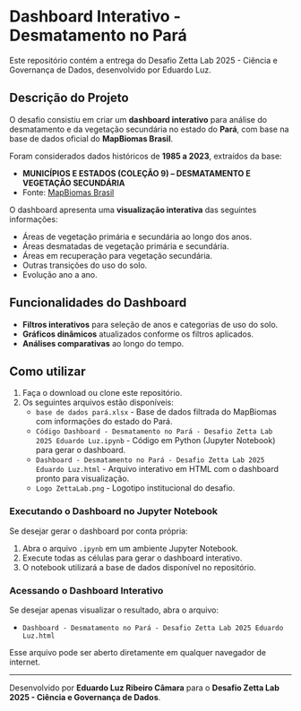 # Dashboard Interativo - Desmatamento no Pará

Este repositório contém a entrega do Desafio Zetta Lab 2025 - Ciência e Governança de Dados, desenvolvido por Eduardo Luz.

## Descrição do Projeto

O desafio consistiu em criar um **dashboard interativo** para análise do desmatamento e da vegetação secundária no estado do **Pará**, com base na base de dados oficial do **MapBiomas Brasil**.

Foram considerados dados históricos de **1985 a 2023**, extraídos da base:
- **MUNICÍPIOS E ESTADOS (COLEÇÃO 9) – DESMATAMENTO E VEGETAÇÃO SECUNDÁRIA**
- Fonte: [MapBiomas Brasil](https://brasil.mapbiomas.org/estatisticas/#:~:text=MUNIC%C3%8DPIOS%20E%20ESTADOS%20,58053%2FMapBiomas%2F7STHCP)

O dashboard apresenta uma **visualização interativa** das seguintes informações:
- Áreas de vegetação primária e secundária ao longo dos anos.
- Áreas desmatadas de vegetação primária e secundária.
- Áreas em recuperação para vegetação secundária.
- Outras transições do uso do solo.
- Evolução ano a ano.

## Funcionalidades do Dashboard

- **Filtros interativos** para seleção de anos e categorias de uso do solo.
- **Gráficos dinâmicos** atualizados conforme os filtros aplicados.
- **Análises comparativas** ao longo do tempo.

## Como utilizar

1. Faça o download ou clone este repositório.
2. Os seguintes arquivos estão disponíveis:
   - `base de dados pará.xlsx` - Base de dados filtrada do MapBiomas com informações do estado do Pará.
   - `Código Dashboard - Desmatamento no Pará - Desafio Zetta Lab 2025 Eduardo Luz.ipynb` - Código em Python (Jupyter Notebook) para gerar o dashboard.
   - `Dashboard - Desmatamento no Pará - Desafio Zetta Lab 2025 Eduardo Luz.html` - Arquivo interativo em HTML com o dashboard pronto para visualização.
   - `Logo ZettaLab.png` - Logotipo institucional do desafio.

### Executando o Dashboard no Jupyter Notebook

Se desejar gerar o dashboard por conta própria:
1. Abra o arquivo `.ipynb` em um ambiente Jupyter Notebook.
2. Execute todas as células para gerar o dashboard interativo.
3. O notebook utilizará a base de dados disponível no repositório.

### Acessando o Dashboard Interativo

Se desejar apenas visualizar o resultado, abra o arquivo:
- `Dashboard - Desmatamento no Pará - Desafio Zetta Lab 2025 Eduardo Luz.html`

Esse arquivo pode ser aberto diretamente em qualquer navegador de internet.

---

Desenvolvido por **Eduardo Luz Ribeiro Câmara** para o **Desafio Zetta Lab 2025 - Ciência e Governança de Dados**.
